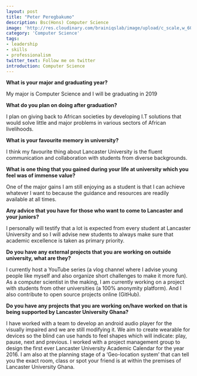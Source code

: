```yaml
---
layout: post
title: "Peter Peregbakumo"
description: Bsc(Hons) Computer Science
image: 'http://res.cloudinary.com/brainiqslab/image/upload/c_scale,w_600/v1518477014/IMG_2810_foagql.jpg'
category: 'Computer Science'
tags:
- leadership
- skills
- professionalism
twitter_text: Follow me on twitter
introduction: Computer Science
---
```


**What is your major and graduating year?**

My major is Computer Science and I will be graduating in 2019

 **What do you plan on doing after graduation?**
 
I plan on giving back to African societies by developing I.T solutions that would solve little and major problems in various sectors of African livelihoods. 

 **What is your favourite memory in university?**
 
I think my favourite thing about Lancaster University is the fluent communication and collaboration with students from diverse backgrounds.

 **What is one thing that you gained during your life at university which you feel was of immense value?**
 
One of the major gains I am still enjoying as a student is that I can achieve whatever I want to because the guidance and resources are readily available at all times.

**Any advice that you have for those who want to come to Lancaster and your juniors?**

I personally will testify that a lot is expected from every student at Lancaster University and so I will advise new students to always make sure that academic excellence is taken as primary priority.

**Do you have any external projects that you are working on outside university, what are they?**

I currently host a YouTube series (a vlog channel where I advise young people like myself and also organize short challenges to make it more fun). As a computer scientist in the making, I am currently working on a project with students from other universities (a 100% anonymity platform). And I also contribute to open source projects online (GitHub).


**Do you have any projects that you are working on/have worked on that is being supported by Lancaster University Ghana?**

I have worked with a team to develop an android audio player for the visually impaired and we are still modifying it. We aim to create wearable for devices so the blind can use hands to feel shapes which will indicate: play, pause, next and previous. I worked with a project management group to design the first ever Lancaster University Academic Calendar for the year 2016. I am also at the planning stage of a ‘Geo-location system’ that can tell you the exact room, class or spot your friend is at within the premises of Lancaster University Ghana.
